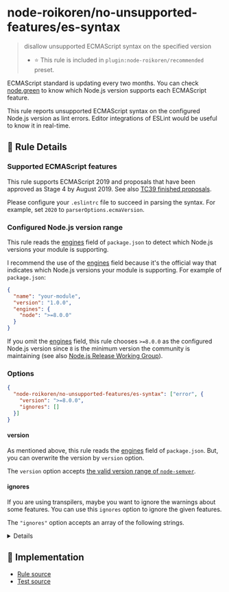 # node-roikoren/no-unsupported-features/es-syntax
> disallow unsupported ECMAScript syntax on the specified version
> - ⭐️ This rule is included in `plugin:node-roikoren/recommended` preset.

ECMAScript standard is updating every two months.
You can check [node.green](https://node.green/) to know which Node.js version supports each ECMAScript feature.

This rule reports unsupported ECMAScript syntax on the configured Node.js version as lint errors.
Editor integrations of ESLint would be useful to know it in real-time.

## 📖 Rule Details

### Supported ECMAScript features

This rule supports ECMAScript 2019 and proposals that have been approved as Stage 4 by August 2019.
See also [TC39 finished proposals](https://github.com/tc39/proposals/blob/master/finished-proposals.md).

Please configure your `.eslintrc` file to succeed in parsing the syntax.
For example, set `2020` to `parserOptions.ecmaVersion`.

### Configured Node.js version range

This rule reads the [engines] field of `package.json` to detect which Node.js versions your module is supporting.

I recommend the use of the [engines] field because it's the official way that indicates which Node.js versions your module is supporting.
For example of `package.json`:

```json
{
  "name": "your-module",
  "version": "1.0.0",
  "engines": {
    "node": ">=8.0.0"
  }
}
```

If you omit the [engines] field, this rule chooses `>=8.0.0` as the configured Node.js version since `8` is the minimum version the community is maintaining (see also [Node.js Release Working Group](https://github.com/nodejs/Release#readme)).

### Options

```json
{
  "node-roikoren/no-unsupported-features/es-syntax": ["error", {
    "version": ">=8.0.0",
    "ignores": []
  }]
}
```

#### version

As mentioned above, this rule reads the [engines] field of `package.json`.
But, you can overwrite the version by `version` option.

The `version` option accepts [the valid version range of `node-semver`](https://github.com/npm/node-semver#range-grammar).

#### ignores

If you are using transpilers, maybe you want to ignore the warnings about some features.
You can use this `ignores` option to ignore the given features.

The `"ignores"` option accepts an array of the following strings.

<details>

**ES2021:**

- `"logicalAssignmentOperators"`
- `"numericSeparators"`

**ES2020:**

- `"bigint"`
- `"dynamicImport"`
- `"optionalChaining"`
- `"nullishCoalescingOperators"`

**ES2019:**

- `"jsonSuperset"`
- `"optionalCatchBinding"`

**ES2018:**

- `"asyncIteration"`
- `"malformedTemplateLiterals"`
- `"regexpLookbehind"`
- `"regexpNamedCaptureGroups"`
- `"regexpS"`
- `"regexpUnicodeProperties"`
- `"restSpreadProperties"`

**ES2017:**

- `"asyncFunctions"`
- `"trailingCommasInFunctions"`

**ES2016:**

- `"exponentialOperators"`

**ES2015:**

- `"arrowFunctions"`
- `"binaryNumericLiterals"`
- `"blockScopedFunctions"`
- `"blockScopedVariables"`
- `"classes"`
- `"computedProperties"`
- `"defaultParameters"`
- `"destructuring"`
- `"forOfLoops"`
- `"generators"`
- `"modules"`
- `"new.target"`
- `"objectSuperProperties"`
- `"octalNumericLiterals"`
- `"propertyShorthands"`
- `"regexpU"`
- `"regexpY"`
- `"restParameters"`
- `"spreadElements"`
- `"templateLiterals"`
- `"unicodeCodePointEscapes"`

</details>

[engines]: https://docs.npmjs.com/files/package.json#engines

## 🔎 Implementation

- [Rule source](https://github.com/roikoren755/eslint-plugin-node/blob/v3.0.1/src/rules/no-unsupported-features/es-syntax.ts)
- [Test source](https://github.com/roikoren755/eslint-plugin-node/blob/v3.0.1/tests/src/rules/no-unsupported-features/es-syntax.ts)
